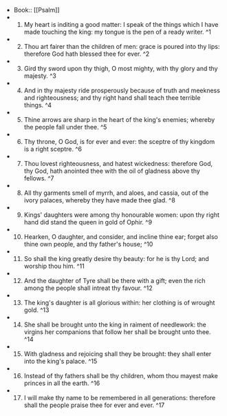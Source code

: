 - Book:: [[Psalm]]
- 1. My heart is inditing a good matter: I speak of the things which I have made touching the king: my tongue is the pen of a ready writer. ^1
- 2. Thou art fairer than the children of men: grace is poured into thy lips: therefore God hath blessed thee for ever. ^2
- 3. Gird thy sword upon thy thigh, O most mighty, with thy glory and thy majesty. ^3
- 4. And in thy majesty ride prosperously because of truth and meekness and righteousness; and thy right hand shall teach thee terrible things. ^4
- 5. Thine arrows are sharp in the heart of the king's enemies; whereby the people fall under thee. ^5
- 6. Thy throne, O God, is for ever and ever: the sceptre of thy kingdom is a right sceptre. ^6
- 7. Thou lovest righteousness, and hatest wickedness: therefore God, thy God, hath anointed thee with the oil of gladness above thy fellows. ^7
- 8. All thy garments smell of myrrh, and aloes, and cassia, out of the ivory palaces, whereby they have made thee glad. ^8
- 9. Kings' daughters were among thy honourable women: upon thy right hand did stand the queen in gold of Ophir. ^9
- 10. Hearken, O daughter, and consider, and incline thine ear; forget also thine own people, and thy father's house; ^10
- 11. So shall the king greatly desire thy beauty: for he is thy Lord; and worship thou him. ^11
- 12. And the daughter of Tyre shall be there with a gift; even the rich among the people shall intreat thy favour. ^12
- 13. The king's daughter is all glorious within: her clothing is of wrought gold. ^13
- 14. She shall be brought unto the king in raiment of needlework: the virgins her companions that follow her shall be brought unto thee. ^14
- 15. With gladness and rejoicing shall they be brought: they shall enter into the king's palace. ^15
- 16. Instead of thy fathers shall be thy children, whom thou mayest make princes in all the earth. ^16
- 17. I will make thy name to be remembered in all generations: therefore shall the people praise thee for ever and ever. ^17
